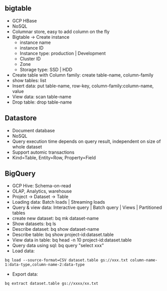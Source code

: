 ## bigtable
* GCP HBase
* NoSQL
* Columnar store, easy to add column on the fly
* Bigtable -> Create instance
  * instance name
  * instance ID
  * Instance type: production | Development
  * Cluster ID
  * Zone
  * Storage type: SSD | HDD
* Create table with Column family: create table-name, column-family
* show tables: list
* Insert data: put table-name, row-key, column-family:column-name, value
* View data: scan table-name
* Drop table: drop table-name

## Datastore
* Document database
* NoSQL
* Query execution time depends on query result, independent on size of whole dataset
* Support automic transactions
* Kind=Table, Entity=Row, Property=Field

## BigQuery
* GCP Hive: Schema-on-read
* OLAP, Analytics, warehouse
* Project -> Dataset -> Table
* Loading data: Batch loads | Streaming loads
* Query & view data: Interactive query | Batch query | Views | Partitioned tables
* create new dataset: bq mk dataset-name
* Show datasets: bq ls
* Describe dataset: bq show dataset-name
* Describe table: bq show project-id:dataset.table
* View data in table: bq head -n 10 project-id:dataset.table
* Query data using sql: bq query "select xxx"
* Load data:
~~~
bq load --source-format=CSV dataset.table gs://xxx.txt column-name-1:data-type,column-name-2:data-type
~~~
* Export data:
~~~
bq extract dataset.table gs://xxxx/xx.txt
~~~


